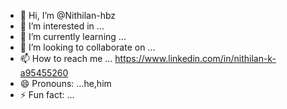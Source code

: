 - 👋 Hi, I’m @Nithilan-hbz
- 👀 I’m interested in ...
- 🌱 I’m currently learning ...
- 💞️ I’m looking to collaborate on ...
- 📫 How to reach me ... https://www.linkedin.com/in/nithilan-k-a95455260
- 😄 Pronouns: ...he,him
- ⚡ Fun fact: ...

<!---
Nithilan-hbz/Nithilan-hbz is a ✨ special ✨ repository because its `README.md` (this file) appears on your GitHub profile.
You can click the Preview link to take a look at your changes.
--->
